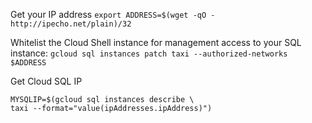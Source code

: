 Get your IP address
`export ADDRESS=$(wget -qO - http://ipecho.net/plain)/32`

Whitelist the Cloud Shell instance for management access to your SQL instance:
`gcloud sql instances patch taxi --authorized-networks $ADDRESS`

Get Cloud SQL IP

```
MYSQLIP=$(gcloud sql instances describe \
taxi --format="value(ipAddresses.ipAddress)")
```
